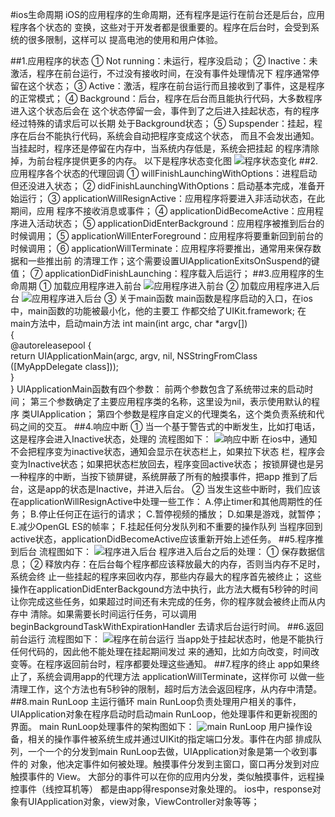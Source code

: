 #ios生命周期
        iOS的应用程序的生命周期，还有程序是运行在前台还是后台，应用程序各个状态的
    变换，这些对于开发者都是很重要的。程序在后台时，会受到系统的很多限制，这样可以
    提高电池的使用和用户体验。
    
##1.应用程序的状态
        ① Not running：未运行，程序没启动；
        ② Inactive：未激活，程序在前台运行，不过没有接收时间，在没有事件处理情况下
    程序通常停留在这个状态；
        ③ Active：激活，程序在前台运行而且接收到了事件，这是程序的正常模式；
        ④ Background：后台，程序在后台而且能执行代码，大多数程序进入这个状态后会在
    这个状态停留一会，事件到了之后进入挂起状态，有的程序经过特殊的请求后可以长期
    处于Background状态；
        ⑤ Supspender：挂起，程序在后台不能执行代码，系统会自动把程序变成这个状态，
    而且不会发出通知。当挂起时，程序还是停留在内存中，当系统内存低是，系统会把挂起
    的程序清除掉，为前台程序提供更多的内存。
        以下是程序状态变化图
![程序状态变化](ApplicationStatus.png)
##2.应用程序各个状态的代理回调
        ① willFinishLaunchingWithOptions：进程启动但还没进入状态；
        ② didFinishLaunchingWithOptions：启动基本完成，准备开始运行；
        ③ applicationWillResignActive：应用程序将要进入非活动状态，在此期间，应用
    程序不接收消息或事件；
        ④ applicationDidBecomeActive：应用程序进入活动状态；
        ⑤ applicationDidEnterBackground：应用程序被推到后台的时候调用；
        ⑤ applicationWillEnterForeground：应用程序将要重新回到前台的时候调用；
        ⑥ applicationWillTerminate：应用程序将要推出，通常用来保存数据和一些推出前
    的清理工作；这个需要设置UIApplicationExitsOnSuspend的键值；
        ⑦ applicationDidFinishLaunching：程序载入后运行；
##3.应用程序的生命周期
        ① 加载应用程序进入前台
![应用程序进入前台](ApplicationAtForward.png)
        ② 加载应用程序进入后台
![应用程序进入后台](ApplicationAtBackground.png)
        ③ 关于main函数
            main函数是程序启动的入口，在ios中，main函数的功能被最小化，他的主要工
        作都交给了UIKit.framework;
            在main方法中，启动main方法
            int main(int argc, char *argv[])  
            {  
                @autoreleasepool {  
                    return UIApplicationMain(argc, argv, nil, NSStringFromClass
                    ([MyAppDelegate class]));  
                }  
            }
            UIApplicationMain函数有四个参数：
            前两个参数包含了系统带过来的启动时间；
            第三个参数确定了主要应用程序类的名称，这里设为nil，表示使用默认的程序
        类UIApplication；
            第四个参数是程序自定义的代理类名，这个类负责系统和代码之间的交互。
##4.响应中断
        ① 当一个基于警告式的中断发生，比如打电话，这是程序会进入Inactive状态，处理的
    流程图如下：
![响应中断](ApplicationBreak.png)
        在ios中，通知不会把程序变为inactive状态，通知会显示在状态栏上，如果拉下状态
    栏，程序会变为Inactive状态；如果把状态栏放回去，程序变回active状态；
        按锁屏键也是另一种程序的中断，当按下锁屏键，系统屏蔽了所有的触摸事件，把app
    推到了后台，这是app的状态是Inactive，并进入后台。
        ② 当发生这些中断时，我们应该在applicationWillResignActive中处理一些工作：
            A.停止timer和其他周期性的任务；
            B.停止任何正在运行的请求；
            C.暂停视频的播放；
            D.如果是游戏，就暂停；
            E.减少OpenGL ES的帧率；
            F.挂起任何分发队列和不重要的操作队列
            当程序回到active状态，applicationDidBecomeActive应该重新开始上述任务。
##5.程序推到后台
        流程图如下：
![程序进入后台](RunInBackground.png)
        程序进入后台之后的处理：
        ① 保存数据信息；
        ② 释放内存：在后台每个程序都应该释放最大的内存，否则当内存不足时，系统会终
    止一些挂起的程序来回收内存，那些内存最大的程序首先被终止；
        这些操作在applicationDidEnterBackgound方法中执行，此方法大概有5秒钟的时间
    让你完成这些任务，如果超过时间还有未完成的任务，你的程序就会被终止而从内存中
    清除。如果需要长时间运行任务，可以调用beginBackgroundTaskWithExpirationHandler
    去请求后台运行时间。
##6.返回前台运行
        流程图如下：
![程序在前台运行](RunInForward.png)
        当app处于挂起状态时，他是不能执行任何代码的，因此他不能处理在挂起期间发过
    来的通知，比如方向改变，时间改变等。在程序返回前台时，程序都要处理这些通知。
##7.程序的终止
        app如果终止了，系统会调用app的代理方法 applicationWillTerminate，这样你可
    以做一些清理工作，这个方法也有5秒钟的限制，超时后方法会返回程序，从内存中清楚。
##8.main RunLoop 主运行循环
        main RunLoop负责处理用户相关的事件，UIApplication对象在程序启动时启动main
    RunLoop，他处理事件和更新视图的界面。
        main RunLoop处理事件的架构图如下：
![main RunLoop](MainRunLoop.png)
        用户操作设备，相关的操作事件被系统生成并通过UIKit的指定端口分发。事件在内部
    排成队列，一个一个的分发到main RunLoop去做，UIApplication对象是第一个收到事件的 
    对象，他决定事件如何被处理。触摸事件分发到主窗口，窗口再分发到对应触摸事件的
    View。
        大部分的事件可以在你的应用内分发，类似触摸事件，远程操控事件（线控耳机等）
    都是由app得response对象处理的。
        ios中，response对象有UIApplication对象，view对象，ViewController对象等等；
        
        
    
